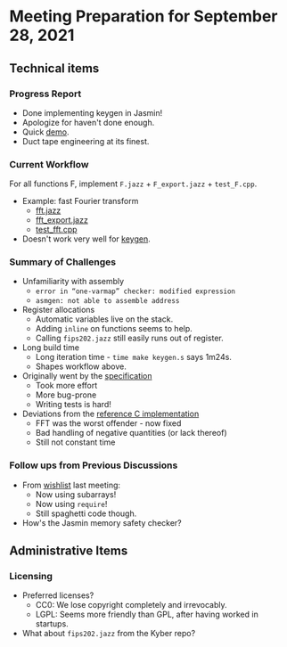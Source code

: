 # Meeting Preparation for September 28, 2021

## Technical items

### Progress Report

* Done implementing keygen in Jasmin!
* Apologize for haven't done enough.
* Quick [demo](../tests/test_keygen.cpp).
* Duct tape engineering at its finest.

### Current Workflow

For all functions F, implement `F.jazz` + `F_export.jazz` + `test_F.cpp`.
* Example: fast Fourier transform
	* [fft.jazz](../src/fft.jazz)
	* [fft\_export.jazz](../tests/fft_export.jazz)
	* [test\_fft.cpp](../tests/test_fft.cpp)
* Doesn't work very well for [keygen](../src/keygen.jazz).

### Summary of Challenges

* Unfamiliarity with assembly
	* `error in “one-varmap” checker: modified expression`
	* `asmgen: not able to assemble address`
* Register allocations
	* Automatic variables live on the stack.
	* Adding `inline` on functions seems to help.
	* Calling `fips202.jazz` still easily runs out of register.
* Long build time
	* Long iteration time - `time make keygen.s` says 1m24s.
	* Shapes workflow above.
* Originally went by the [specification](https://pq-crystals.org/dilithium/data/dilithium-specification-round3-20210208.pdf)
	* Took more effort
	* More bug-prone
	* Writing tests is hard!
* Deviations from the [reference C implementation](https://github.com/ethanlee515/dilithium)
	* FFT was the worst offender - now fixed
	* Bad handling of negative quantities (or lack thereof)
	* Still not constant time

### Follow ups from Previous Discussions

* From [wishlist](./9-14-prep.md#wishlist) last meeting:
	* Now using subarrays!
	* Now using `require`!
	* Still spaghetti code though.
* How's the Jasmin memory safety checker?

## Administrative Items

### Licensing

* Preferred licenses?
	* CC0: We lose copyright completely and irrevocably.
	* LGPL: Seems more friendly than GPL, after having worked in startups.
* What about `fips202.jazz` from the Kyber repo?
